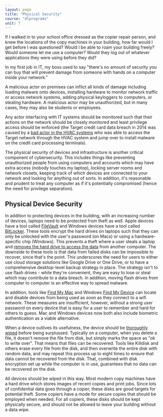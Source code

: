 ```yaml
---
layout: page
title: "Physical Security"
course: "dlprograms"
unit: 7
---
```

If I walked in to your school office dressed as the copier repair person, and knew the locations of the copy machines in your building, how far would I get before I was questioned? Would I be able to roam your building freely? Would someone let me use a computer? Would they log out of whatever applications they were using before they did? 

In my first job in IT, my boss used to say "there's no amount of security you can buy that will prevent damage from someone with hands on a computer inside your network."

A malicious actor on premises can inflict all kinds of damage including loading malware onto devices, installing hardware to monitor network traffic or access network systems, adding physical keyloggers to computers, or stealing hardware. A malicious actor may be unauthorized, but in many cases, they may also be students or employees. 

Any actor interfacing with IT systems should be monitored such that their actions on the network should be closely monitored and least privilege access should be enforced (the Target credit card data breach in 2014 was caused by a [bad actor in the HVAC systems][1] who was able to access the Target network through the HVAC system and jump over to install malware on the credit card processing terminals).

The physical security of devices and infrastructure is another critical component of cybersecurity. This includes things like preventing unauthorized people from using computers and accounts which may have extra access (nobody touches my laptop), locking server rooms and network closets, keeping track of which devices are connected to your network and looking for anything out of sorts. In addition, it's reasonable and prudent to treat any computer as if it's potentially compromised (hence the need for privilege separation). 

## Physical Device Security
In addition to protecting devices in the building, with an increasing number of devices, laptops need to be protected from theft as well. Apple devices have a tool called [FileVault][2] and Windows devices have a tool called [BitLocker][3]. These tools encrypt the hard drives on laptops such that they can only be unlocked with the user's password (on Macs) or using a hardware-specific chip (Windows). This prevents a theft where a user steals a laptop and [removes the hard drive to access the data][4] from another computer. The downside to these tools is that data from failed disks can be impossible to recover, since that's the point. This underscores the need for users to either use cloud storage solutions like Google Drive or One Drive, or to have a comprehensive desktop-level backup strategy in place. The strategy isn't to use flash drives - while they're convenient, they are easy to lose or steal which may contribute to a data breach. In addition, moving flash drives from computer to computer is an effective way to spread malware.

In addition, tools like [Find My Mac][5] and Windows [Find My Device][6] can locate and disable devices from being used as soon as they connect to a wifi network. These measures are insufficient, however, without a strong user password on every device that is easy for a user to remember and hard for others to guess. Mac and Windows devices now both also include biometric authentication as a viable alternative.

When a device outlives its usefulness, the device should be [thoroughly wiped][7] before being surplussed. Typically on a computer, when you delete a file, it doesn't remove the file from disk, but simply marks the space as "ok to write over". That means that files can be recovered. Tools like Killdisk and others erase every file from the disk, and then overwrite the entire disk with random data, and may repeat this process up to eight times to ensure that data cannot be recovered from the disk. That, combined with disk encryption set up while the computer is in use, guarantees that no data can be recovered on the disk. 

All devices should be wiped in this way. Most modern copy machines have a hard drive which stores images of recent copies and print jobs. Since lots of confidential data goes through a copier, these disks are good targets for potential theft. Some copiers have a mode for secure copies that should be employed when needed. For all copiers, these disks should be kept physically secure, and should not be allowed to leave your building without a data wipe. 

[1]:	https://krebsonsecurity.com/2014/02/target-hackers-broke-in-via-hvac-company/
[2]:	https://support.apple.com/en-us/HT204837
[3]:	https://support.microsoft.com/en-us/help/4028713/windows-10-turn-on-device-encryption
[4]:	https://www.tweaktown.com/news/39120/stolen-laptop-opens-up-20-000-students-in-south-carolina-to-data-theft/index.html
[5]:	https://support.apple.com/en-us/HT204756
[6]:	https://support.microsoft.com/en-us/help/11579/microsoft-account-find-and-lock-lost-windows-device
[7]:	http://killdisk.com/killdisk-freeware.htm
